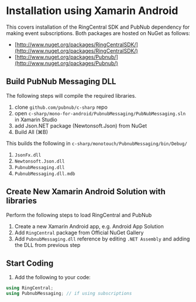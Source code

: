 # Installation using Xamarin Android

This covers installation of the RingCentral SDK and PubNub dependency for making event subscriptions. Both packages are hosted on NuGet as follows:

* [http://www.nuget.org/packages/RingCentralSDK/](http://www.nuget.org/packages/RingCentralSDK/)
* [http://www.nuget.org/packages/Pubnub/](http://www.nuget.org/packages/Pubnub/)

## Build PubNub Messaging DLL

The following steps will compile the required libraries.

1. clone `github.com/pubnub/c-sharp` repo
1. open `c-sharp/mono-for-android/PubnubMessaging/PubNubMessaging.sln` in Xamarin Studio
1. add Json.NET package (Newtonsoft.Json) from NuGet
1. Build All (&#8984;B)

This builds the following in `c-sharp/monotouch/PubnubMessaging/bin/Debug/`

1. `JsonFx.dll`
1. `Newtonsoft.Json.dll`
1. `PubnubMessaging.dll`
1. `PubnubMessaging.dll.mdb`

## Create New Xamarin Android Solution with libraries

Perform the following steps to load RingCentral and PubNub

1. Create a new Xamarin Android app, e.g. Android App Solution
1. Add `RingCentral` package from Official NuGet Gallery
1. Add `PubnubMessaging.dll` reference by editing `.NET Assembly` and adding the DLL from previous step

## Start Coding

1. Add the following to your code:

```csharp
using RingCentral;
using PubnubMessaging; // if using subscriptions
```